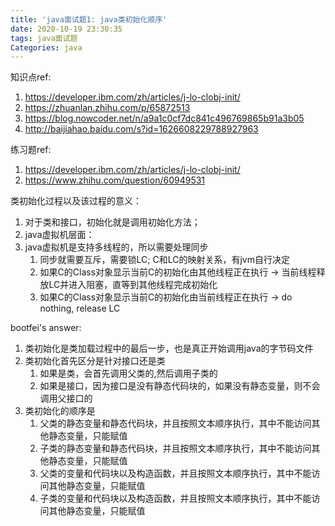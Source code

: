 ```yaml
---
title: 'java面试题1: java类初始化顺序'
date: 2020-10-19 23:30:35
tags: java面试题
Categories: java
---
```




知识点ref: 

1. https://developer.ibm.com/zh/articles/j-lo-clobj-init/
2. https://zhuanlan.zhihu.com/p/65872513
3. https://blog.nowcoder.net/n/a9a1c0cf7dc841c496769865b91a3b05
4. http://baijiahao.baidu.com/s?id=1626608229788927963



练习题ref:

1. https://developer.ibm.com/zh/articles/j-lo-clobj-init/
2. https://www.zhihu.com/question/60949531



类初始化过程以及该过程的意义：

1. 对于类和接口，初始化就是调用初始化方法；
2. java虚拟机层面：
3. java虚拟机是支持多线程的，所以需要处理同步
   1. 同步就需要互斥，需要锁LC; C和LC的映射关系，有jvm自行决定
   2. 如果C的Class对象显示当前C的初始化由其他线程正在执行 -> 当前线程释放LC并进入阻塞，直等到其他线程完成初始化
   3. 如果C的Class对象显示当前C的初始化由当前线程正在执行 -> do nothing, release LC





bootfei's answer:

1. 类初始化是类加载过程中的最后一步，也是真正开始调用java的字节码文件
2. 类初始化首先区分是针对接口还是类
   1. 如果是类，会首先调用父类的<cinit>,然后调用子类的<cinit>
   2. 如果是接口，因为接口是没有静态代码块的，如果没有静态变量，则不会调用父接口的<cinit>
3. 类初始化的顺序是
   1. 父类的静态变量和静态代码块，并且按照文本顺序执行，其中不能访问其他静态变量，只能赋值
   2. 子类的静态变量和静态代码块，并且按照文本顺序执行，其中不能访问其他静态变量，只能赋值
   3. 父类的变量和代码块以及构造函数，并且按照文本顺序执行，其中不能访问其他静态变量，只能赋值
   4. 子类的变量和代码块以及构造函数，并且按照文本顺序执行，其中不能访问其他静态变量，只能赋值